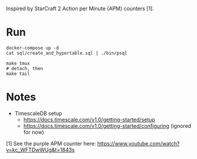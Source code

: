 Inspired by StarCraft 2 Action per Minute (APM) counters [1].


# Run
```
docker-compose up -d
cat sql/create_and_hypertable.sql | ./bin/psql

make tmux
# detach, then
make tail
```

# Notes
- TimescaleDB setup
  - https://docs.timescale.com/v1.0/getting-started/setup
  - https://docs.timescale.com/v1.0/getting-started/configuring (ignored for now)


[1] See the purple APM counter here: https://www.youtube.com/watch?v=kc_WFTDwWUg&t=1843s
